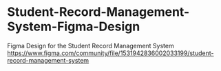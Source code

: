 # Student-Record-Management-System-Figma-Design
Figma Design for the Student Record Management System
https://www.figma.com/community/file/1531942836002033199/student-record-management-system
